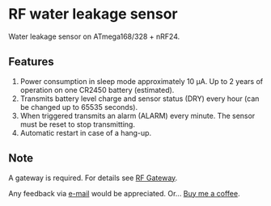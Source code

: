 # RF water leakage sensor

Water leakage sensor on ATmega168/328 + nRF24.

## Features

1. Power consumption in sleep mode approximately 10 μA. Up to 2 years of operation on one CR2450 battery (estimated).
2. Transmits battery level charge and sensor status (DRY) every hour (can be changed up to 65535 seconds).
3. When triggered transmits an alarm (ALARM) every minute. The sensor must be reset to stop transmitting.
4. Automatic restart in case of a hang-up.

## Note

A gateway is required. For details see [RF Gateway](https://github.com/aZholtikov/RF-Gateway).

Any feedback via [e-mail](mailto:github@zh.com.ru) would be appreciated. Or... [Buy me a coffee](https://paypal.me/aZholtikov).

